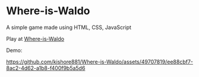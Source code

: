 
# Where-is-Waldo
A simple game made using HTML, CSS, JavaScript

Play at [Where-is-Waldo](https://kishore881.github.io/Where-is-Waldo/)

Demo:

https://github.com/kishore881/Where-is-Waldo/assets/49707819/ee88cbf7-8ac2-4d62-a1b8-f400f9b5a5d6
